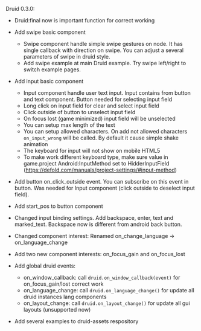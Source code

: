 Druid 0.3.0:

- Druid:final now is important function for correct working

- Add swipe basic component
	- Swipe component handle simple swipe gestures on node. It has single callback with direction on swipe. You can adjust a several parameters of swipe in druid style.
	- Add swipe example at main Druid example. Try swipe left/right to switch example pages.

- Add input basic component
	- Input component handle user text input. Input contains from button and text component. Button needed for selecting input field
	- Long click on input field for clear and select input field
	- Click outside of button to unselect input field
	- On focus lost (game minimized) input field will be unselected
	- You can setup max length of the text
	- You can setup allowed characters. On add not allowed characters `on_input_wrong` will be called. By default it cause simple shake animation
	- The keyboard for input will not show on mobile HTML5
	- To make work different keyboard type, make sure value in game.project Android:InputMethod set to HidderInputField (https://defold.com/manuals/project-settings/#input-method)

- Add button on_click_outside event. You can subscribe on this event in button. Was needed for Input component (click outside to deselect input field).
- Add start_pos to button component

- Changed input binding settings. Add backspace, enter, text and marked_text. Backspace now is different from android back button.

- Changed component interest: Renamed on_change_language -> on_language_change
- Add two new component interests: on_focus_gain and on_focus_lost
- Add global druid events:
	- on_window_callback: call `druid.on_window_callback(event)` for on_focus_gain/lost correct work
	- on_language_change: call `druid.on_language_change()` for update all druid instances lang components
	- on_layout_change: call `druid.on_layout_change()` for update all gui layouts (unsupported now)

- Add several examples to druid-assets respository
